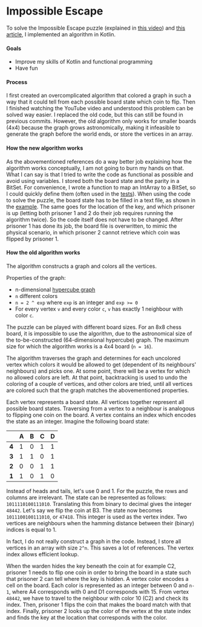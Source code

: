 # Impossible Escape

To solve the Impossible Escape puzzle (explained in [this video](https://youtu.be/wTJI_WuZSwE)) and [this article](https://datagenetics.com/blog/december12014/index.html), I implemented an algorithm in Kotlin.

#### Goals
* Improve my skills of Kotlin and functional programming
* Have fun

#### Process
I first created an overcomplicated algorithm that colored a graph in such a way that it could tell from each possible board state which coin to flip. Then I finished watching the YouTube video and understood this problem can be solved way easier. I replaced the old code, but this can still be found in previous commits. However, the old algorithm only works for smaller boards (4x4) because the graph grows astronomically, making it infeasible to generate the graph before the world ends, or store the vertices in an array.

#### How the new algorithm works
As the abovementioned references do a way better job explaining how the algorithm works conceptually, I am not going to burn my hands on that. What I can say is that I tried to write the code as functional as possible and avoid using variables. I stored both the board state and the parity in a BitSet. For convenience, I wrote a function to map an IntArray to a BitSet, so I could quickly define them (often used in the [tests](https://github.com/danielmast/impossible_escape/blob/main/src/test/kotlin/MainTest.kt)). When using the code to solve the puzzle, the board state has to be filled in a text file, as shown in the [example](https://github.com/danielmast/impossible_escape/blob/main/src/main/resources/board.txt.example). The same goes for the location of the key, and which prisoner is up (letting both prisoner 1 and 2 do their job requires running the algorithm twice). So the code itself does not have to be changed. After prisoner 1 has done its job, the board file is overwritten, to mimic the physical scenario, in which prisoner 2 cannot retrieve which coin was flipped by prisoner 1.

#### How the old algorithm works

The algorithm constructs a graph and colors all the vertices. 

Properties of the graph:
* n-dimensional [hypercube graph](https://en.wikipedia.org/wiki/Hypercube_graph)
* `n` different colors
* `n = 2 ^ exp` where `exp` is an integer and `exp >= 0`
* For every vertex `v` and every color `c`, `v` has exactly 1 neighbour with color `c`.

The puzzle can be played with different board sizes. For an 8x8 chess board, it is impossible to use the algorithm, due to the astronomical size of the to-be-constructed (64-dimensional hypercube) graph. The maximum size for which the algorithm works is a 4x4 board (`n = 16`).

The algorithm traverses the graph and determines for each uncolored vertex which colors it would be allowed to get (dependent of its neighbours' neighbours) and picks one. At some point, there will be a vertex for which no allowed colors are left. At that point, backtracking is used to undo the coloring of a couple of vertices, and other colors are tried, until all vertices are colored such that the graph matches the abovementioned properties.

Each vertex represents a board state. All vertices together represent all possible board states. Traversing from a vertex to a neighbour is analogous to flipping one coin on the board. A vertex contains an index which encodes the state as an integer. Imagine the following board state:

|   | A | B | C | D |
|---|---|---|---|---|
| **4** | 1 | 0 | 1 | 1 |
| **3** | 1 | 1 | 0 | 1 |
| **2** | 0 | 0 | 1 | 1 |
| **1** | 1 | 0 | 1 | 0 |
 
Instead of heads and tails, let's use 0 and 1. For the puzzle, the rows and columns are irrelevant. The state can be represented as follows: `1011110100111010`. Translating this from binary to decimal gives the integer `48442`. Let's say we flip the coin at B3. The state now becomes `1011100100111010`, or `47418`. This integer is used as the vertex index. Two vertices are neighbours when the hamming distance between their (binary) indices is equal to 1.

In fact, I do not really construct a graph in the code. Instead, I store all vertices in an array with size `2^n`. This saves a lot of references. The vertex index allows efficient lookup.

When the warden hides the key beneath the coin at for example C2, prisoner 1 needs to flip one coin in order to bring the board in a state such that prisoner 2 can tell where the key is hidden. A vertex color encodes a cell on the board. Each color is represented as an integer between 0 and `n-1`, where A4 corresponds with 0 and D1 corresponds with 15. From vertex `48442`, we have to travel to the neighbour with color 10 (C2) and check its index. Then, prisoner 1 flips the coin that makes the board match with that index. Finally, prisoner 2 looks up the color of the vertex at the state index and finds the key at the location that corresponds with the color.
